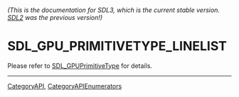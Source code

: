 ###### (This is the documentation for SDL3, which is the current stable version. [SDL2](https://wiki.libsdl.org/SDL2/) was the previous version!)
# SDL_GPU_PRIMITIVETYPE_LINELIST

Please refer to [SDL_GPUPrimitiveType](SDL_GPUPrimitiveType) for details.

----
[CategoryAPI](CategoryAPI), [CategoryAPIEnumerators](CategoryAPIEnumerators)

